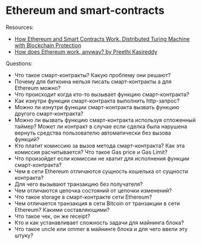 # Ethereum and smart-contracts

Resources:

* [How Ethereum and Smart Contracts Work. Distributed Turing Machine with Blockсhain Protection](https://vas3k.com/blog/ethereum/)
* [How does Ethereum work, anyway? by Preethi Kasireddy](https://preethikasireddy.medium.com/how-does-ethereum-work-anyway-22d1df506369)

Questions:

* Что такое смарт-контракты? Какую проблему они решают?
* Почему для биткоина нельзя писать смарт-контракты а для Ethereum можно? 
* Что происходит когда кто-то вызывает функцию смарт-контракта?
* Как изнутри функции смарт-контракта выполнить http-запрос?
* Можно ли изнутри функции смарт-контракта вызвать функцию другого смарт-контракта? 
* Можно ли вызвать функцию смарт-контракта используя отложенный таймер? Может ли контракт в случае если сделка была нарушена вернуть средства пользователю автоматически без вызова функций? 
* Кто платит комиссию за вызов метода смарт-контракта? Как эта комиссия расчитывается? Что такое Gas price и Gas Limit?
* Что произойдет если комиссии не хватит для исполнения функции смарт-контракта?
* Чем в сети Ethereum отличаются сущность кошелька от сущности контракта?
* Для чего вызывают транзакцию без получателя?
* Чем отличаются цепочка состояний от цепочки изменений?
* Что такое storage в смарт-контракте сети Ethereum?
* Чем отличается транзакция в сети Bitcoin от транзакции в сети Ethereum? Какими составляющими?
* Что такое чек, он же receipt?
* Кто и как устанавливает сложность задачи для майнинга блока?
* Что такое uncle или ommer в майнинге блока и для чего ввели эту штуку?
